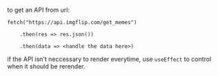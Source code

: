 to get an API from url:
```
fetch("https://api.imgflip.com/get_memes")

	.then(res => res.json())

	.then(data => <handle the data here>)
```

if the API isn't neccessary to render everytime, use ``useEffect`` to control when it should be rerender.